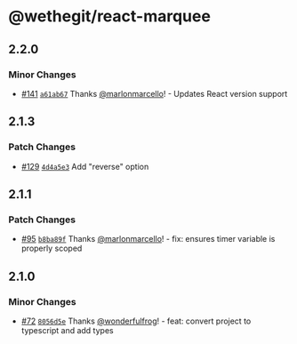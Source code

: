 # @wethegit/react-marquee

## 2.2.0

### Minor Changes

- [#141](https://github.com/wethegit/react-marquee/pull/141) [`a61ab67`](https://github.com/wethegit/react-marquee/commit/a61ab6714527dd116080344e57c1d68e491e7343) Thanks [@marlonmarcello](https://github.com/marlonmarcello)! - Updates React version support

## 2.1.3

### Patch Changes

- [#129](https://github.com/wethegit/react-marquee/pull/129) [`4d4a5e3`](https://github.com/wethegit/react-marquee/commit/4d4a5e30af8c02193008e6b80cb7af8fce623d14) Add "reverse" option

## 2.1.1

### Patch Changes

- [#95](https://github.com/wethegit/react-marquee/pull/95) [`b8ba89f`](https://github.com/wethegit/react-marquee/commit/b8ba89fa877451b30375377e3c93100660231da3) Thanks [@marlonmarcello](https://github.com/marlonmarcello)! - fix: ensures timer variable is properly scoped

## 2.1.0

### Minor Changes

- [#72](https://github.com/wethegit/react-marquee/pull/72) [`8056d5e`](https://github.com/wethegit/react-marquee/commit/8056d5e0a8977e8525ea25e8aa5ce29c6d2351aa) Thanks [@wonderfulfrog](https://github.com/wonderfulfrog)! - feat: convert project to typescript and add types
